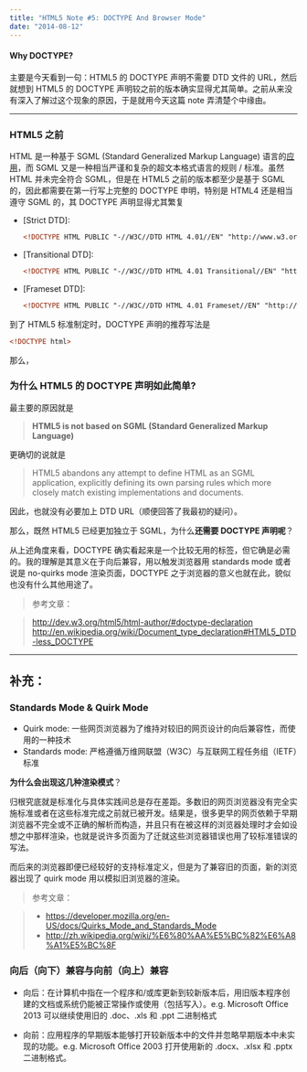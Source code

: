 ```yaml
---
title: "HTML5 Note #5: DOCTYPE And Browser Mode"
date: "2014-08-12"
---
```

#### Why DOCTYPE?
主要是今天看到一句：HTML5 的 DOCTYPE 声明不需要 DTD 文件的 URL，然后就想到 HTML5 的 DOCTYPE 声明较之前的版本确实显得尤其简单。之前从来没有深入了解过这个现象的原因，于是就用今天这篇 note 弄清楚个中缘由。
- - -
### HTML5 之前
HTML 是一种基于 SGML (Standard Generalized Markup Language) 语言的[应用]((http://en.wikipedia.org/wiki/SGML#HTML))，而 SGML 又是一种相当严谨和复杂的超文本格式语言的规则 / 标准。虽然 HTML 并未完全符合 SGML，但是在 HTML5 之前的版本都至少是基于 SGML 的，因此都需要在第一行写上完整的 DOCTYPE 申明，特别是 HTML4 还是相当遵守 SGML 的，其 DOCTYPE 声明显得尤其繁复
- [Strict DTD]:
  ```html
  <!DOCTYPE HTML PUBLIC "-//W3C//DTD HTML 4.01//EN" "http://www.w3.org/TR/html4/strict.dtd">
  ```
- [Transitional DTD]:
  ```html
  <!DOCTYPE HTML PUBLIC "-//W3C//DTD HTML 4.01 Transitional//EN" "http://www.w3.org/TR/html4/loose.dtd">
  ```
- [Frameset DTD]:
  ```html
  <!DOCTYPE HTML PUBLIC "-//W3C//DTD HTML 4.01 Frameset//EN" "http://www.w3.org/TR/html4/frameset.dtd">
  ```

到了 HTML5 标准制定时，DOCTYPE 声明的推荐写法是
```html
<!DOCTYPE html>
```
那么，
### 为什么 HTML5 的 DOCTYPE 声明如此简单?

最主要的原因就是
> **HTML5 is not based on SGML (Standard Generalized Markup Language)**

更确切的说就是
> HTML5 abandons any attempt to define HTML as an SGML application, explicitly defining its own parsing rules which more closely match existing implementations and documents.

因此，也就没有必要加上 DTD URL（顺便回答了我最初的疑问）。

那么，既然 HTML5 已经更加独立于 SGML，为什么**还需要 DOCTYPE 声明呢**？

从上述角度来看，DOCTYPE 确实看起来是一个比较无用的标签，但它确是必需的。我的理解是其意义在于向后兼容，用以触发浏览器用 standards mode 或者说是 no-quirks mode 渲染页面，DOCTYPE 之于浏览器的意义也就在此，貌似也没有什么其他用途了。

> 参考文章：

> http://dev.w3.org/html5/html-author/#doctype-declaration
> http://en.wikipedia.org/wiki/Document_type_declaration#HTML5_DTD-less_DOCTYPE

- - -
## 补充：

### Standards Mode & Quirk Mode

- Quirk mode: 一些网页浏览器为了维持对较旧的网页设计的向后兼容性，而使用的一种技术
- Standards mode: 严格遵循万维网联盟（W3C）与互联网工程任务组（IETF）标准

**为什么会出现这几种渲染模式**？

归根究底就是标准化与具体实践间总是存在差距。多数旧的网页浏览器没有完全实施标准或者在这些标准完成之前就已被开发。结果是，很多更早的网页依赖于早期浏览器不完全或不正确的解析而构造，并且只有在被这样的浏览器处理时才会如设想之中那样渲染，也就是说许多页面为了迁就这些浏览器错误也用了较标准错误的写法。

而后来的浏览器即便已经较好的支持标准定义，但是为了兼容旧的页面，新的浏览器出现了 quirk mode 用以模拟旧浏览器的渲染。

> 参考文章：

> - https://developer.mozilla.org/en-US/docs/Quirks_Mode_and_Standards_Mode
> - http://zh.wikipedia.org/wiki/%E6%80%AA%E5%BC%82%E6%A8%A1%E5%BC%8F

### 向后（向下）兼容与向前（向上）兼容
- 向后：在计算机中指在一个程序和/或库更新到较新版本后，用旧版本程序创建的文档或系统仍能被正常操作或使用（包括写入）。e.g. Microsoft Office 2013 可以继续使用旧的 .doc、.xls 和 .ppt 二进制格式

- 向前：应用程序的早期版本能够打开较新版本中的文件并忽略早期版本中未实现的功能。e.g. Microsoft Office 2003 打开使用新的 .docx、.xlsx 和 .pptx 二进制格式。
